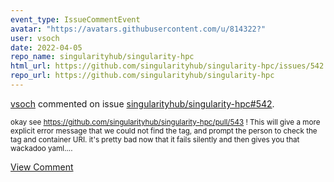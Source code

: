 ```yaml
---
event_type: IssueCommentEvent
avatar: "https://avatars.githubusercontent.com/u/814322?"
user: vsoch
date: 2022-04-05
repo_name: singularityhub/singularity-hpc
html_url: https://github.com/singularityhub/singularity-hpc/issues/542
repo_url: https://github.com/singularityhub/singularity-hpc
---
```


<a href='https://github.com/vsoch' target='_blank'>vsoch</a> commented on issue <a href='https://github.com/singularityhub/singularity-hpc/issues/542' target='_blank'>singularityhub/singularity-hpc#542</a>.

<small>okay see https://github.com/singularityhub/singularity-hpc/pull/543 ! This will give a more explicit error message that we could not find the tag, and prompt the person to check the tag and container URI. it's pretty bad now that it fails silently and then gives you that wackadoo yaml....</small>

<a href='https://github.com/singularityhub/singularity-hpc/issues/542' target='_blank'>View Comment</a>